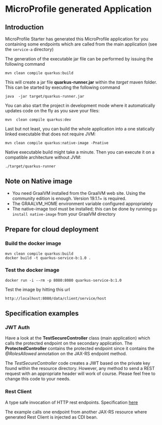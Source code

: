 # MicroProfile generated Application

## Introduction

MicroProfile Starter has generated this MicroProfile application for you containing some endpoints which are called from the main application (see the `service-a` directory)

The generation of the executable jar file can be performed by issuing the following command

    mvn clean compile quarkus:build

This will create a jar file **quarkus-runner.jar** within the _target_ maven folder. This can be started by executing the following command

    java  -jar target/quarkus-runner.jar

You can also start the project in development mode where it automatically updates code on the fly as you save your files:

    mvn  clean compile quarkus:dev

Last but not least, you can build the whole application into a one statically linked executable that does not require JVM:

    mvn clean compile quarkus:native-image -Pnative

Native executable build might take a minute. Then you can execute it on a compatible architecture without JVM:

    ./target/quarkus-runner 

## Note on Native image

 * You need GraalVM installed from the GraalVM web site. Using the community edition is enough. Version 19.1.1+ is required.
 * The GRAALVM_HOME environment variable configured appropriately
 * The native-image tool must be installed; this can be done by running ```gu install native-image``` from your GraalVM directory

## Prepare for cloud deployment
### Build the docker image

    mvn clean compile quarkus:build
    docker build -t quarkus-service-b:1.0 .

### Test the docker image

    docker run -i --rm -p 8080:8080 quarkus-service-b:1.0 
    
   Test the image by hitting this url
   
    http://localhost:8080/data/client/service/host

## Specification examples


### JWT Auth

Have a look at the **TestSecureController** class (main application) which calls the protected endpoint on the secondary application.
The **ProtectedController** contains the protected endpoint since it contains the _@RolesAllowed_ annotation on the JAX-RS endpoint method.

The _TestSecureController_ code creates a JWT based on the private key found within the resource directory.
However, any method to send a REST request with an appropriate header will work of course. Please feel free to change this code to your needs.




### Rest Client

A type safe invocation of HTTP rest endpoints. Specification [here](https://microprofile.io/project/eclipse/microprofile-rest-client)

The example calls one endpoint from another JAX-RS resource where generated Rest Client is injected as CDI bean.